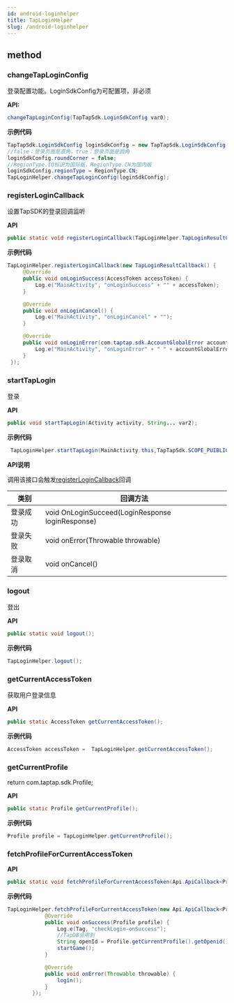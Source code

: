 ```yaml
---
id: android-loginhelper
title: TapLoginHelper
slug: /android-loginhelper
---
```

## method


### changeTapLoginConfig

登录配置功能。LoginSdkConfig为可配置项，非必须  

**API:**

```java
changeTapLoginConfig(TapTapSdk.LoginSdkConfig var0);
```

**示例代码**

```java
TapTapSdk.LoginSdkConfig loginSdkConfig = new TapTapSdk.LoginSdkConfig();
//false：登录页面是直角，true：登录页面是圆角
loginSdkConfig.roundCorner = false;
//RegionType.IO标识为国际版，RegionType.CN为国内版
loginSdkConfig.regionType = RegionType.CN;
TapLoginHelper.changeTapLoginConfig(loginSdkConfig);
```

### registerLoginCallback

设置TapSDK的登录回调监听  

**API**  

```java
public static void registerLoginCallback(TapLoginHelper.TapLoginResultCallback loginResultCallback);
```

**示例代码**

```java
TapLoginHelper.registerLoginCallback(new TapLoginResultCallback() {
     @Override
     public void onLoginSuccess(AccessToken accessToken) {
         Log.e("MainActivity", "onLoginSuccess" + "" + accessToken);
     }

     @Override
     public void onLoginCancel() {
         Log.e("MainActivity", "onLoginCancel" + "");
     }

     @Override
     public void onLoginError(com.taptap.sdk.AccountGlobalError accountGlobalError) {
         Log.e("MainActivity", "onLoginError" + " " + accountGlobalError.toJsonString());
     }
 });
```

### startTapLogin

登录

**API**

```java
public void startTapLogin(Activity activity, String... var2);
```

**示例代码**

```java
 TapLoginHelper.startTapLogin(MainActivity.this,TapTapSdk.SCOPE_PUIBLIC_PROFILE);
```

**API说明**  

调用该接口会触发[registerLoginCallback](#registerlogincallback)回调

| 类别   | 回调方法                                             |
| ---- | ------------------------------------------------ |
| 登录成功 | void OnLoginSucceed(LoginResponse loginResponse) |
| 登录失败 | void onError(Throwable throwable)                |
| 登录取消 | void onCancel()                                  |

### logout

登出

**API**

```java
public static void logout();
```

**示例代码**

```java
TapLoginHelper.logout();
```

### getCurrentAccessToken

获取用户登录信息

**API**

```java
public static AccessToken getCurrentAccessToken();
```

**示例代码**

```java
AccessToken accessToken =  TapLoginHelper.getCurrentAccessToken();
```

### getCurrentProfile

return com.taptap.sdk.Profile;

**API**

```java
public static Profile getCurrentProfile();
```

**示例代码**

```java
Profile profile = TapLoginHelper.getCurrentProfile();
```

### fetchProfileForCurrentAccessToken

**API**

```java
public static void fetchProfileForCurrentAccessToken(Api.ApiCallback<Profile>);
```

**示例代码**

```java
TapLoginHelper.fetchProfileForCurrentAccessToken(new Api.ApiCallback<Profile>() {
            @Override
            public void onSuccess(Profile profile) {
                Log.e(Tag, "checkLogin-onSuccess");
                //TapDB会用到
                String openId = Profile.getCurrentProfile().getOpenid();
                startGame();
            }

            @Override
            public void onError(Throwable throwable) {
                login();
            }
        });
```
